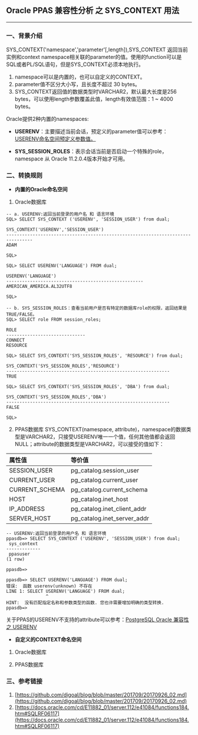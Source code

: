
## Oracle PPAS 兼容性分析 之 SYS_CONTEXT 用法
---

### 一、背景介绍
SYS_CONTEXT('namespace','parameter'[,length]),SYS_CONTEXT 返回当前实例和context namespace相关联的parameter的值。使用的function可以是SQL或者PL/SQL语句，但是SYS_CONTEXT必须本地执行。
1. namespace可以是内置的，也可以自定义的CONTEXT。
2. parameter值不区分大小写，且长度不超过 30 bytes。
3. SYS_CONTEXT返回值的数据类型时VARCHAR2，默认最大长度是256 bytes，可以使用length参数覆盖此值，length有效值范围：1 ~ 4000 bytes。

Oracle提供2种内置的namespaces:

+ **USERENV**：主要描述当前会话，预定义的parameter值可以参考：
   [USERENV命名空间预定义参数值。](https://docs.oracle.com/cd/E11882_01/server.112/e41084/functions184.htm#SQLRF06117)
   
+ **SYS_SESSION_ROLES**：表示会话当前是否启动一个特殊的role，namespace 从 Oracle 11.2.0.4版本开始才可用。



### 二、转换规则

+ **内置的Oracle命名空间**
1. Oracle数据库
```
-- a. USERENV:返回当前登录的用户名 和 语言环境
SQL> SELECT SYS_CONTEXT ('USERENV', 'SESSION_USER') from dual;

SYS_CONTEXT('USERENV','SESSION_USER')
--------------------------------------------------------------------------------
ADAM

SQL> 

SQL> SELECT USERENV('LANGUAGE') FROM dual; 

USERENV('LANGUAGE')
----------------------------------------------------
AMERICAN_AMERICA.AL32UTF8

SQL> 

-- b. SYS_SESSION_ROLES：查看当前用户是否有特定的数据库role的权限，返回结果是TRUE/FALSE。
SQL> SELECT role FROM session_roles;

ROLE
------------------------------
CONNECT
RESOURCE

SQL> SELECT SYS_CONTEXT('SYS_SESSION_ROLES', 'RESOURCE') from dual;

SYS_CONTEXT('SYS_SESSION_ROLES','RESOURCE')
--------------------------------------------------------------
TRUE

SQL> SELECT SYS_CONTEXT('SYS_SESSION_ROLES', 'DBA') from dual;

SYS_CONTEXT('SYS_SESSION_ROLES','DBA')
--------------------------------------------------------------
FALSE

SQL> 

```
2. PPAS数据库
SYS_CONTEXT(namespace, attribute)，namespace的数据类型是VARCHAR2，只接受USERENV唯一一个值，任何其他值都会返回NULL；attribute的数据类型是VARCHAR2，可以接受的值如下：

|属性值       |等价值          |
|:-----------| :-------------|
|SESSION_USER   |pg_catalog.session_user|
|CURRENT_USER   |pg_catalog.current_user|
|CURRENT_SCHEMA |pg_catalog.current_schema|
|HOST           |pg_catalog.inet_host|
|IP_ADDRESS     |pg_catalog.inet_client_addr|
|SERVER_HOST    |pg_catalog.inet_server_addr|

```
-- USERENV:返回当前登录的用户名 和 语言环境
ppasdb=> SELECT SYS_CONTEXT ('USERENV', 'SESSION_USER') from dual;
 sys_context 
-------------
 ppasuser
(1 row)

ppasdb=> 

ppasdb=> SELECT USERENV('LANGUAGE') FROM dual; 
错误:  函数 userenv(unknown) 不存在
LINE 1: SELECT USERENV('LANGUAGE') FROM dual;
               ^
HINT:  没有匹配指定名称和参数类型的函数. 您也许需要增加明确的类型转换.
ppasdb=> 

```
关于PPAS的USERENV不支持的attribute可以参考：[PostgreSQL Oracle 兼容性 之 USERENV](https://github.com/digoal/blog/blob/master/201709/20170926_02.md)

+ **自定义的CONTEXT命名空间**
1. Oracle数据库


2. PPAS数据库



### 三、参考链接
1. [https://github.com/digoal/blog/blob/master/201709/20170926_02.md](https://github.com/digoal/blog/blob/master/201709/20170926_02.md)
2. [https://docs.oracle.com/cd/E11882_01/server.112/e41084/functions184.htm#SQLRF06117](https://docs.oracle.com/cd/E11882_01/server.112/e41084/functions184.htm#SQLRF06117)
